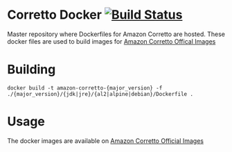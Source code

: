 # Corretto Docker [![Build Status](https://travis-ci.org/corretto/corretto-docker.svg?branch=master)](https://travis-ci.org/corretto/corretto-docker)

Master repository where Dockerfiles for Amazon Corretto are hosted. These docker files are used to build images for [Amazon Corretto Offical Images](https://hub.docker.com/_/amazoncorretto)

# Building 

```
docker build -t amazon-corretto-{major_version} -f ./{major_version}/{jdk|jre}/{al2|alpine|debian}/Dockerfile . 
```

# Usage

The docker images are available on [Amazon Corretto Official Images](https://hub.docker.com/_/amazoncorretto)